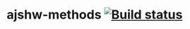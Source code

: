 # ajshw-methods  [![Build status](https://ci.appveyor.com/api/projects/status/c30d6goereocrelg?svg=true)](https://ci.appveyor.com/project/blackseliger/ajshw-methods)

